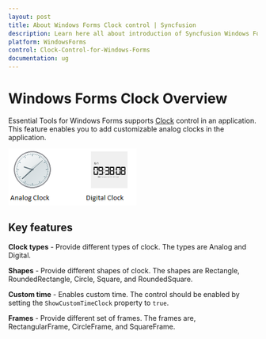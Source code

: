 ```yaml
---
layout: post
title: About Windows Forms Clock control | Syncfusion
description: Learn here all about introduction of Syncfusion Windows Forms Clock control and more details.
platform: WindowsForms
control: Clock-Control-for-Windows-Forms
documentation: ug
---
```


# Windows Forms Clock Overview

Essential Tools for Windows Forms supports [Clock](https://help.syncfusion.com/cr/windowsforms/Syncfusion.Windows.Forms.Tools.Clock.html) control in an application. This feature enables you to add customizable analog clocks in the application.

![Overview of the Clock control](Overview_images/overview.png)

## Key features

**Clock types** - Provide different types of clock. The types are Analog and Digital.

**Shapes** - Provide different shapes of clock. The shapes are Rectangle, RoundedRectangle, Circle, Square, and RoundedSquare.

**Custom time** - Enables custom time. The control should be enabled by setting the `ShowCustomTimeClock` property to `true`.

**Frames** - Provide different set of frames. The frames are, RectangularFrame, CircleFrame, and SquareFrame.
